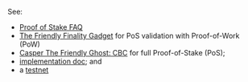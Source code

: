 See:
- [Proof of Stake FAQ](https://github.com/ethereum/wiki/wiki/Proof-of-Stake-FAQ)
- [The Friendly Finality Gadget](https://github.com/ethereum/research/tree/master/papers/casper-basics) for PoS validation with Proof-of-Work (PoW)
- [Casper The Friendly Ghost: CBC](https://github.com/ethereum/research/blob/master/papers/CasperTFG/CasperTFG.pdf) for full Proof-of-Stake (PoS); 
- [implementation doc](https://github.com/ethereum/casper/blob/master/IMPLEMENTATION.md); and 
- a [testnet](https://hackmd.io/s/Hk6UiFU7z)